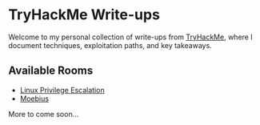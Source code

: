 # TryHackMe Write-ups

Welcome to my personal collection of write-ups from [TryHackMe](https://tryhackme.com/), where I document techniques, exploitation paths, and key takeaways.

## Available Rooms

- [Linux Privilege Escalation](./writeups/linuxprivesc/)
- [Moebius](./writeups/moebius/)

More to come soon...

